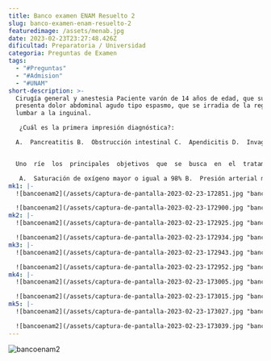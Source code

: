 ```yaml
---
title: Banco examen ENAM Resuelto 2
slug: banco-examen-enam-resuelto-2
featuredimage: /assets/menab.jpg
date: 2023-02-23T23:27:48.426Z
dificultad: Preparatoria / Universidad
categoria: Preguntas de Examen
tags:
  - "#Preguntas"
  - "#Admision"
  - "#UNAM"
short-description: >-
  Cirugía general y anestesia Paciente varón de 14 años de edad, que súbitamente
  presenta dolor abdominal agudo tipo espasmo, que se irradia de la región
  lumbar a la inguinal.

   ¿Cuál es la primera impresión diagnóstica?: 

  A.  Pancreatitis B.  Obstrucción intestinal C.  Apendicitis D.  Invaginación intestinal E.  Urolitiasis   


  Uno  ríe  los  principales  objetivos  que  se  busca  en  el  tratamiento  estándar  del  shock  séptico  es conseguir

   A.  Saturación de oxígeno mayor o igual a 98% B.  Presión arterial media no menor de 80 mmlHg C.  Presión venosa central mayor de 18 cm H20  D.  Diuresis mayor a 0,5 mU/kg/h E.  Hematoerito no menor de 35%
mk1: |-
  ![bancoenam2](/assets/captura-de-pantalla-2023-02-23-172851.jpg "bancoenam2")

  ![bancoenam2](/assets/captura-de-pantalla-2023-02-23-172900.jpg "bancoenam2")
mk2: |-
  ![bancoenam2](/assets/captura-de-pantalla-2023-02-23-172925.jpg "bancoenam2")

  ![bancoenam2](/assets/captura-de-pantalla-2023-02-23-172934.jpg "bancoenam2")
mk3: |-
  ![bancoenam2](/assets/captura-de-pantalla-2023-02-23-172943.jpg "bancoenam2")

  ![bancoenam2](/assets/captura-de-pantalla-2023-02-23-172952.jpg "bancoenam2")
mk4: |-
  ![bancoenam2](/assets/captura-de-pantalla-2023-02-23-173005.jpg "bancoenam2")

  ![bancoenam2](/assets/captura-de-pantalla-2023-02-23-173015.jpg "bancoenam2")
mk5: |-
  ![bancoenam2](/assets/captura-de-pantalla-2023-02-23-173027.jpg "bancoenam2")

  ![bancoenam2](/assets/captura-de-pantalla-2023-02-23-173039.jpg "bancoenam2")
---
```

![bancoenam2](/assets/captura-de-pantalla-2023-02-23-173049.jpg "bancoenam2")